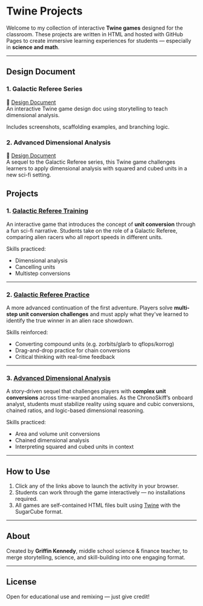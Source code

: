 # Twine Projects

Welcome to my collection of interactive **Twine games** designed for the classroom. These projects are written in HTML and hosted with GitHub Pages to create immersive learning experiences for students — especially in **science and math**.

---

## Design Document

### 1. Galactic Referee Series

📓 [Design Document](GalacticReferee.ipynb)  
An interactive Twine game design doc using storytelling to teach dimensional analysis.

Includes screenshots, scaffolding examples, and branching logic.

### 2. Advanced Dimensional Analysis

📓 [Design Document](Advanced_DA.ipynb)  
A sequel to the Galactic Referee series, this Twine game challenges learners to apply dimensional analysis with squared and cubed units in a new sci-fi setting.


## Projects

### 1. [Galactic Referee Training](https://griffinkennedy.github.io/twine-projects/Galactic-Referee-Training.html)
An interactive game that introduces the concept of **unit conversion** through a fun sci-fi narrative. Students take on the role of a Galactic Referee, comparing alien racers who all report speeds in different units.

Skills practiced:
- Dimensional analysis
- Cancelling units
- Multistep conversions

---

### 2. [Galactic Referee Practice](https://griffinkennedy.github.io/twine-projects/Galactic-Referee-Practice.html)
A more advanced continuation of the first adventure. Players solve **multi-step unit conversion challenges** and must apply what they've learned to identify the true winner in an alien race showdown.

Skills reinforced:
- Converting compound units (e.g. zorbits/glarb to qflops/korrog)
- Drag-and-drop practice for chain conversions
- Critical thinking with real-time feedback

---

### 3. [Advanced Dimensional Analysis](https://griffinkennedy.github.io/twine-projects/Advanced-DA.html)  
A story-driven sequel that challenges players with **complex unit conversions** across time-warped anomalies. As the ChronoSkiff’s onboard analyst, students must stabilize reality using square and cubic conversions, chained ratios, and logic-based dimensional reasoning.

Skills practiced:
- Area and volume unit conversions  
- Chained dimensional analysis  
- Interpreting squared and cubed units in context


---

## How to Use

1. Click any of the links above to launch the activity in your browser.
2. Students can work through the game interactively — no installations required.
3. All games are self-contained HTML files built using [Twine](https://twinery.org/) with the SugarCube format.

---

## About

Created by **Griffin Kennedy**, middle school science & finance teacher, to merge storytelling, science, and skill-building into one engaging format.

---

## License

Open for educational use and remixing — just give credit!

